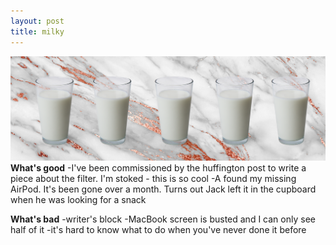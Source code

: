 ```yaml
---
layout: post
title: milky
---
```

![milk](/images/milkymilky.png)
**What's good**
-I've been commissioned by the huffington post to write a piece about the filter. I'm stoked - this is so cool
-A found my missing AirPod. It's been gone over a month. Turns out Jack left it in the cupboard when he was looking for a snack


**What's bad**
-writer's block
-MacBook screen is busted and I can only see half of it
-it's hard to know what to do when you've never done it before